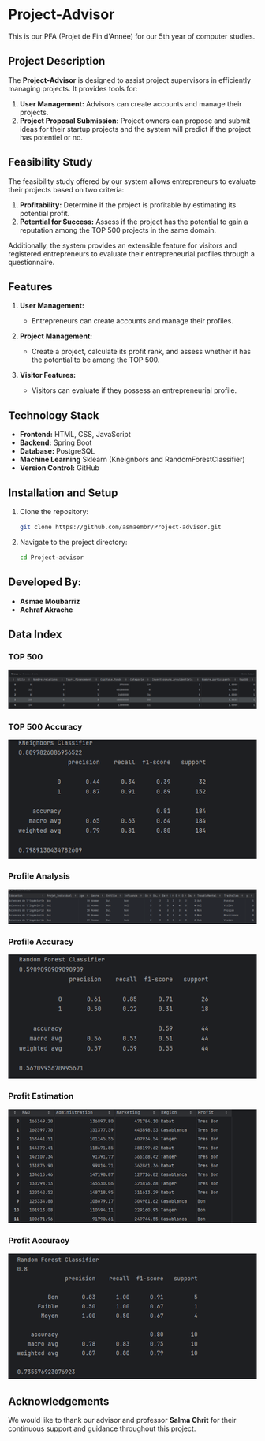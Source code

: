 # Project-Advisor

This is our PFA (Projet de Fin d'Année) for our 5th year of computer studies.

## Project Description

The **Project-Advisor** is designed to assist project supervisors in efficiently managing projects. It provides tools for:

1. **User Management:** Advisors can create accounts and manage their projects.
2. **Project Proposal Submission:** Project owners can propose and submit ideas for their startup projects and the system will predict if the project has potentiel or no.

## Feasibility Study

The feasibility study offered by our system allows entrepreneurs to evaluate their projects based on two criteria:

1. **Profitability:** Determine if the project is profitable by estimating its potential profit.
2. **Potential for Success:** Assess if the project has the potential to gain a reputation among the TOP 500 projects in the same domain.

Additionally, the system provides an extensible feature for visitors and registered entrepreneurs to evaluate their entrepreneurial profiles through a questionnaire.

## Features

1. **User Management:**
   - Entrepreneurs can create accounts and manage their profiles.

2. **Project Management:**
   - Create a project, calculate its profit rank, and assess whether it has the potential to be among the TOP 500.

3. **Visitor Features:**
   - Visitors can evaluate if they possess an entrepreneurial profile.

## Technology Stack

- **Frontend:** HTML, CSS, JavaScript
- **Backend:** Spring Boot
- **Database:** PostgreSQL
- **Machine Learning** Sklearn (Kneignbors and RandomForestClassifier)
- **Version Control:** GitHub

## Installation and Setup

1. Clone the repository:
   ```bash
   git clone https://github.com/asmaembr/Project-advisor.git
   ```
2. Navigate to the project directory:
   ```bash
   cd Project-advisor
   ```

## Developed By:
- **Asmae Moubarriz**
- **Achraf Akrache**

## Data Index

### TOP 500
![TOP 500 Data Visualization](TOP500IMG.png)
### TOP 500 Accuracy
![TOP 500 Data Visualization](TOP500IMG2.png)

### Profile Analysis
![Profile Data Visualization](PROFILEIMG.png)
### Profile Accuracy
![Profile Data Visualization](PROFILEIMG2.png)

### Profit Estimation
![Profit Data Visualization](PROFITIMG.png)
### Profit Accuracy
![Profit Data Visualization](PROFITIMG2.png)

## Acknowledgements

We would like to thank our advisor and professor **Salma Chrit** for their continuous support and guidance throughout this project.